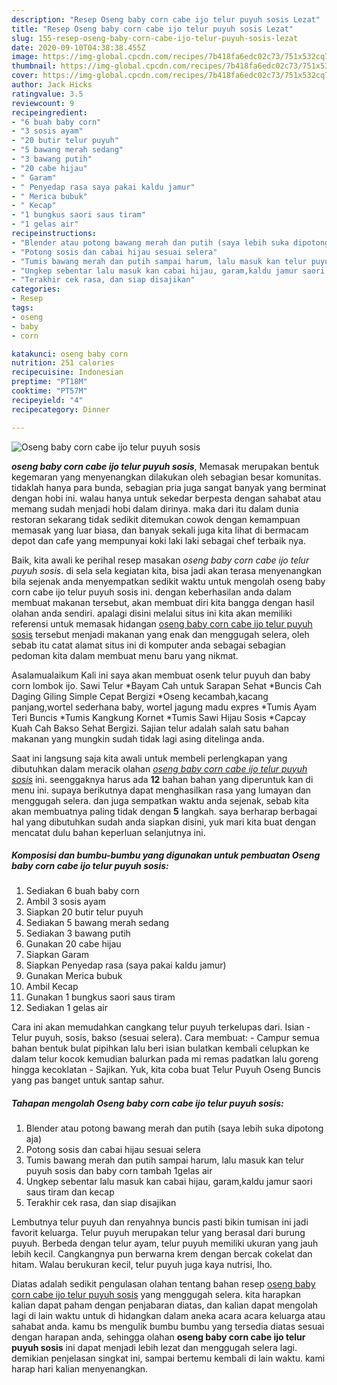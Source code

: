```yaml
---
description: "Resep Oseng baby corn cabe ijo telur puyuh sosis Lezat"
title: "Resep Oseng baby corn cabe ijo telur puyuh sosis Lezat"
slug: 155-resep-oseng-baby-corn-cabe-ijo-telur-puyuh-sosis-lezat
date: 2020-09-10T04:38:38.455Z
image: https://img-global.cpcdn.com/recipes/7b418fa6edc02c73/751x532cq70/oseng-baby-corn-cabe-ijo-telur-puyuh-sosis-foto-resep-utama.jpg
thumbnail: https://img-global.cpcdn.com/recipes/7b418fa6edc02c73/751x532cq70/oseng-baby-corn-cabe-ijo-telur-puyuh-sosis-foto-resep-utama.jpg
cover: https://img-global.cpcdn.com/recipes/7b418fa6edc02c73/751x532cq70/oseng-baby-corn-cabe-ijo-telur-puyuh-sosis-foto-resep-utama.jpg
author: Jack Hicks
ratingvalue: 3.5
reviewcount: 9
recipeingredient:
- "6 buah baby corn"
- "3 sosis ayam"
- "20 butir telur puyuh"
- "5 bawang merah sedang"
- "3 bawang putih"
- "20 cabe hijau"
- " Garam"
- " Penyedap rasa saya pakai kaldu jamur"
- " Merica bubuk"
- " Kecap"
- "1 bungkus saori saus tiram"
- "1 gelas air"
recipeinstructions:
- "Blender atau potong bawang merah dan putih (saya lebih suka dipotong aja)"
- "Potong sosis dan cabai hijau sesuai selera"
- "Tumis bawang merah dan putih sampai harum, lalu masuk kan telur puyuh sosis dan baby corn tambah 1gelas air"
- "Ungkep sebentar lalu masuk kan cabai hijau, garam,kaldu jamur saori saus tiram dan kecap"
- "Terakhir cek rasa, dan siap disajikan"
categories:
- Resep
tags:
- oseng
- baby
- corn

katakunci: oseng baby corn 
nutrition: 251 calories
recipecuisine: Indonesian
preptime: "PT18M"
cooktime: "PT57M"
recipeyield: "4"
recipecategory: Dinner

---
```



![Oseng baby corn cabe ijo telur puyuh sosis](https://img-global.cpcdn.com/recipes/7b418fa6edc02c73/751x532cq70/oseng-baby-corn-cabe-ijo-telur-puyuh-sosis-foto-resep-utama.jpg)

<b><i>oseng baby corn cabe ijo telur puyuh sosis</i></b>, Memasak merupakan bentuk kegemaran yang menyenangkan dilakukan oleh sebagian besar komunitas. tidaklah hanya para bunda, sebagian pria juga sangat banyak yang berminat dengan hobi ini. walau hanya untuk sekedar berpesta dengan sahabat atau memang sudah menjadi hobi dalam dirinya. maka dari itu dalam dunia restoran sekarang tidak sedikit ditemukan cowok dengan kemampuan memasak yang luar biasa, dan banyak sekali juga kita lihat di bermacam depot dan cafe yang mempunyai koki laki laki sebagai chef terbaik nya.

Baik, kita awali ke perihal resep masakan <i>oseng baby corn cabe ijo telur puyuh sosis</i>. di sela sela kegiatan kita, bisa jadi akan terasa menyenangkan bila sejenak anda menyempatkan sedikit waktu untuk mengolah oseng baby corn cabe ijo telur puyuh sosis ini. dengan keberhasilan anda dalam membuat makanan tersebut, akan membuat diri kita bangga dengan hasil olahan anda sendiri. apalagi disini melalui situs ini kita akan memiliki referensi untuk memasak hidangan <u>oseng baby corn cabe ijo telur puyuh sosis</u> tersebut menjadi makanan yang enak dan menggugah selera, oleh sebab itu catat alamat situs ini di komputer anda sebagai sebagian pedoman kita dalam membuat menu baru yang nikmat.

Asalamualaikum Kali ini saya akan membuat osenk telur puyuh dan baby corn lombok ijo. Sawi Telur *Bayam Cah untuk Sarapan Sehat *Buncis Cah Daging Giling Simple Cepat Bergizi *Oseng kecambah,kacang panjang,wortel sederhana baby, wortel jagung madu expres *Tumis Ayam Teri Buncis *Tumis Kangkung Kornet *Tumis Sawi Hijau Sosis *Capcay Kuah Cah Bakso Sehat Bergizi. Sajian telur adalah salah satu bahan makanan yang mungkin sudah tidak lagi asing ditelinga anda.


Saat ini langsung saja kita awali untuk membeli perlengkapan yang dibutuhkan dalam meracik olahan <u><i>oseng baby corn cabe ijo telur puyuh sosis</i></u> ini. seenggaknya harus ada <b>12</b> bahan bahan yang diperuntuk kan di menu ini. supaya berikutnya dapat menghasilkan rasa yang lumayan dan menggugah selera. dan juga sempatkan waktu anda sejenak, sebab kita akan membuatnya paling tidak dengan <b>5</b> langkah. saya berharap berbagai hal yang dibutuhkan sudah anda siapkan disini, yuk mari kita buat dengan mencatat dulu bahan keperluan selanjutnya ini.

<!--inarticleads1-->

##### Komposisi dan bumbu-bumbu yang digunakan untuk pembuatan Oseng baby corn cabe ijo telur puyuh sosis:

1. Sediakan 6 buah baby corn
1. Ambil 3 sosis ayam
1. Siapkan 20 butir telur puyuh
1. Sediakan 5 bawang merah sedang
1. Sediakan 3 bawang putih
1. Gunakan 20 cabe hijau
1. Siapkan  Garam
1. Siapkan  Penyedap rasa (saya pakai kaldu jamur)
1. Gunakan  Merica bubuk
1. Ambil  Kecap
1. Gunakan 1 bungkus saori saus tiram
1. Sediakan 1 gelas air


Cara ini akan memudahkan cangkang telur puyuh terkelupas dari. Isian - Telur puyuh, sosis, bakso (sesuai selera). Cara membuat: - Campur semua bahan bentuk bulat pipihkan lalu beri isian bulatkan kembali celupkan ke dalam telur kocok kemudian balurkan pada mi remas padatkan lalu goreng hingga kecoklatan - Sajikan. Yuk, kita coba buat Telur Puyuh Oseng Buncis yang pas banget untuk santap sahur. 

<!--inarticleads2-->

##### Tahapan mengolah Oseng baby corn cabe ijo telur puyuh sosis:

1. Blender atau potong bawang merah dan putih (saya lebih suka dipotong aja)
1. Potong sosis dan cabai hijau sesuai selera
1. Tumis bawang merah dan putih sampai harum, lalu masuk kan telur puyuh sosis dan baby corn tambah 1gelas air
1. Ungkep sebentar lalu masuk kan cabai hijau, garam,kaldu jamur saori saus tiram dan kecap
1. Terakhir cek rasa, dan siap disajikan


Lembutnya telur puyuh dan renyahnya buncis pasti bikin tumisan ini jadi favorit keluarga. Telur puyuh merupakan telur yang berasal dari burung puyuh. Berbeda dengan telur ayam, telur puyuh memiliki ukuran yang jauh lebih kecil. Cangkangnya pun berwarna krem dengan bercak cokelat dan hitam. Walau berukuran kecil, telur puyuh juga kaya nutrisi, lho. 

Diatas adalah sedikit pengulasan olahan tentang bahan resep <u>oseng baby corn cabe ijo telur puyuh sosis</u> yang menggugah selera. kita harapkan kalian dapat paham dengan penjabaran diatas, dan kalian dapat mengolah lagi di lain waktu untuk di hidangkan dalam aneka acara acara keluarga atau sahabat anda. kamu bs mengulik bumbu bumbu yang tersedia diatas sesuai dengan harapan anda, sehingga olahan <b>oseng baby corn cabe ijo telur puyuh sosis</b> ini dapat menjadi lebih lezat dan menggugah selera lagi. demikian penjelasan singkat ini, sampai bertemu kembali di lain waktu. kami harap hari kalian menyenangkan.
